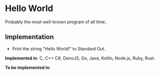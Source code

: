 # Hello World

Probably the most well-known program of all time..

## Implementation

* Print the string "Hello World!" to Standard Out.

**Implemented in**: C, C++ C#, DenoJS, Go, Java, Kotlin, Node.js, Ruby, Rust.

**To be implemented in**: 
